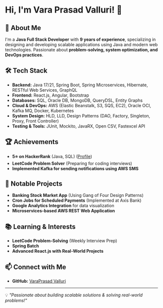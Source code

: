 # Hi, I'm Vara Prasad Valluri! 👋

## 🚀 About Me
I'm a **Java Full Stack Developer** with **9 years of experience**, specializing in designing and developing scalable applications using Java and modern web technologies. Passionate about **problem-solving, system optimization, and DevOps practices**.

## 🛠️ Tech Stack
- **Backend:** Java 17/21, Spring Boot, Spring Microservices, Hibernate, RESTful Web Services, GraphQL
- **Frontend:** React.js, Angular, Bootstrap
- **Databases:** SQL, Oracle DB, MongoDB, QueryDSL, Entity Graphs
- **Cloud & DevOps:** AWS (Elastic Beanstalk, S3, SQS, EC2), Oracle OCI, Kafka MQ, Docker, Kubernetes
- **System Design:** HLD, LLD, Design Patterns (DAO, Factory, Singleton, Proxy, Front Controller)
- **Testing & Tools:** JUnit, Mockito, JavaRX, Open CSV, Fastexcel API

## 🏆 Achievements
- **5⭐ on HackerRank** (Java, SQL) ([Profile](https://www.hackerrank.com/VaraPrasadVal))
- **LeetCode Problem Solver** (Preparing for coding interviews)
- **Implemented Kafka for sending notifications using AWS SMS**

## 📂 Notable Projects
- **Banking Stock Market App** (Using Gang of Four Design Patterns)
- **Cron Jobs for Scheduled Payments** (Implemented at Axis Bank)
- **Google Analytics Integration** for data visualization
- **Microservices-based AWS REST Web Application**

## 📚 Learning & Interests
- **LeetCode Problem-Solving** (Weekly Interview Prep)
- **Spring Batch**
- **Advanced React.js with Real-World Projects**

## 📫 Connect with Me
- **GitHub:** [VaraPrasad Valluri](https://github.com/varaprasadvalluri)

---
💡 *"Passionate about building scalable solutions & solving real-world problems!"*
